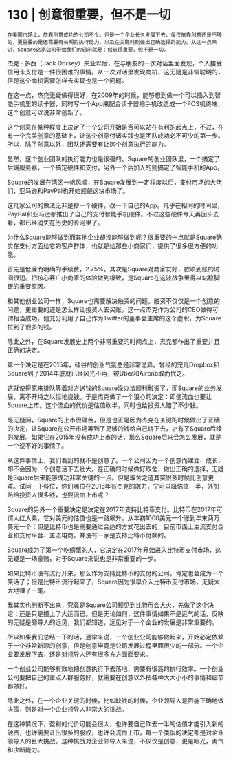 # 130 | 创意很重要，但不是一切

    在美国市场上，依靠创意成功的公司不少。但是一个企业长久发展下去，仅仅依靠创意还是不够的，更重要的是还需要有长期的执行能力，以及在关键时刻做出正确选择的能力。从这一点来讲，Square这家公司带给我们的启示就是：创意很重要，但不是一切。

杰克 · 多西（Jack Dorsey）失业以后，在与朋友的一次对话里面发现，个人接受信用卡支付是一件很困难的事情。从一次对话里发现商机，这无疑是非常聪明的，但是这个商机需要怎样去实现也是一个问题。

在这一点，杰克无疑做得很好，在2009年的时候，能够想到做一个可以插入到智能手机里的读卡器，同时写一个App来配合读卡器把手机改造成一个POS机终端，这个创意可以说非常创新了。

这个创意在某种程度上决定了一个公司开始是否可以站在有利的起点上，不过，在有一个完美创意的基础上，让这个创意付诸实践也是团队成功必不可少的第一步。所以，除了创意以外，团队还需要有让这个创意执行的能力。

显然，这个创业团队的执行能力也是很强的。Square的创业团队里，一个搞定了后端服务器，一个搞定硬件和支付，另外一个后加入的则搞定了智能手机的App。

Square的发展在湾区一帆风顺，在Square发展到一定程度以后，支付市场的大佬们，亚马逊和PayPal也开始觊觎这块市场了。

这几家公司的做法无非是抄一个硬件，改一下自己的App。几乎在相同的时间里，PayPal和亚马逊都推出了自己的支付智能手机硬件。不过这些硬件今天再回头去看，都已经消失在历史的长河里了。

为什么Square能够做到而其他企业却没能够做到呢？很重要的一点就是Square确实在支付方面给它的客户群体，也就是给那些小商家们，提供了很多很方便的功能。

首先是低廉而明确的手续费，2.75%。其次是Square对商家友好，款项到账的时间很短。把核心客户小商家的体验做到极致，是Square在这波战争里得以站稳脚跟的重要原因。

和其他创业公司一样，Square也需要解决融资的问题。融资不仅仅是一个创意的问题，更重要的还是怎么样让投资人去买账。这一点杰克作为公司的CEO做得可谓相当成功，他充分利用了自己作为Twitter的董事会主席的这个虚职，为Square拉到了很多的钱。

除此之外，在Square发展史上两个非常重要的时间点上，杰克都作出了重要并且正确的决定。

第一个决定是在2015年，硅谷的创业气氛总是非常诡异。曾经的宠儿Dropbox和Square到了2014年底就已经风光不再，被Uber和Airbnb取而代之。

这就使得原来排队等着对方送钱的Square没办法顺利融资了，而Square的业务发展，离不开持之以恒地烧钱。于是杰克做了一个狠心的决定：即使流血也要让Square上市。这个流血的代价是估值砍半，同时也给投资人赔了不少钱。

毫无疑问，Square的上市很痛苦，但是也正是因为杰克在关键的时候做出了正确的决定，让Square在公开市场筹到了足够的钱给自己烧下去，才有了Square后续的发展。如果它在2015年没有成功上市的话，那么Square后来会怎么发展，就是一个说不好的事情了。

从这件事情上，我们看到的就不是创意了。一个公司因为一个创意而建立、成长，却不会因为一个创意活下去壮大。在正确的时候做好取舍，做出正确的选择，无疑是Square后来能够成功非常关键的一点。但是取舍之道其实很多时候比创意更难。试问一下各位，你们哪位在2015年有杰克的魄力，宁可自降估值一半，外加赔给投资人很多钱，也要流血上市呢？

Square的另外一个重要决定是决定在2017年支持比特币支付。比特币在2017年可谓大红大紫，它对美元的估值也是一路飙升，从年初1000美元一个涨到年末两万美元一个；但是比特币也是需要通过合适的方式花出去的，目前市面上主流支付企业和支付平台、主流电商，并没有一家是支持比特币付款的。

Square成为了第一个吃螃蟹的人，它决定在2017年开始进入比特币支付市场，这无疑是一场豪赌，对于Square来说也是非常重要的一步。

如果比特币没有流行开来，那么作为支持比特币的支付的公司，肯定也会成为一个笑话了；但是比特币流行起来了，Square因为很早介入比特币支付市场，无疑大大地赚了一笔。

我其实也判断不出来，究竟是Square公司预见到比特币会大火，先做了这个决定；还是只是撞上了大运而已。但是无论如何，这件事情如果不是运气的话，反映的无疑是领导人的远见，我们都知道，远见对于一个企业的发展是非常重要的。

所以如果我们总结一下的话，通常来说，一个创业公司能够做起来，开始必定依赖于一个非常新颖的创意，但是创意毕竟是公司发展过程里面很少的一部分。一个企业要发展下去，还是对领导人还有很多方方面面要求。

一个创业公司能够有效地把创意执行下去落地，需要有很高的执行效率。一个创业公司要把自己的重点人群服务好，就需要在创意以外把各种大大小小的事情和细节都做好。

除此之外，在一个企业关键的时候，比如缺钱的时候，企业领导人是否能正确地做决策，则是对一个企业领导人非常大的挑战。

在这种情况下，盈利的代价可能会很大，也许要自己砍去一半的估值才能引入新的融资，也许需要让出很多的股权，也许会流血上市，每一个类似的决定都是对企业领导人的巨大挑战。这种挑战对企业领导人来说，不仅仅是创意，更是眼光，勇气和决断能力。
    